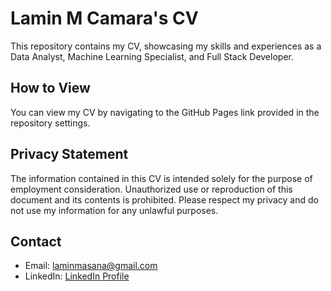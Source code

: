 # Lamin M Camara's CV

This repository contains my CV, showcasing my skills and experiences as a Data Analyst, Machine Learning Specialist, and Full Stack Developer.

## How to View

You can view my CV by navigating to the GitHub Pages link provided in the repository settings.

## Privacy Statement

The information contained in this CV is intended solely for the purpose of employment consideration. Unauthorized use or reproduction of this document and its contents is prohibited. Please respect my privacy and do not use my information for any unlawful purposes.

## Contact

- Email: laminmasana@gmail.com
- LinkedIn: [LinkedIn Profile](https://www.linkedin.com/in/laminmasanacamara)
